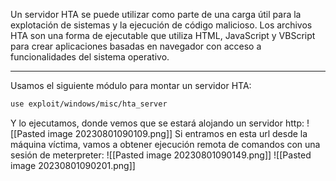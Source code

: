 Un servidor HTA se puede utilizar como parte de una carga útil para la explotación de sistemas y la ejecución de código malicioso. Los archivos HTA son una forma de ejecutable que utiliza HTML, JavaScript y VBScript para crear aplicaciones basadas en navegador con acceso a funcionalidades del sistema operativo.

----------------------------

Usamos el siguiente módulo para montar un servidor HTA:
```bash
use exploit/windows/misc/hta_server
```
Y lo ejecutamos, donde vemos que se estará alojando un servidor http:
![[Pasted image 20230801090109.png]]
Si entramos en esta url desde la máquina víctima, vamos a obtener ejecución remota de comandos con una sesión de meterpreter:
![[Pasted image 20230801090149.png]]
![[Pasted image 20230801090201.png]]
